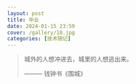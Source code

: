 ```yaml
---
layout: post
title: 毕业
date: 2024-01-15 23:59
cover: /gallery/18.jpg
categories: [技术随记]
---
```


> 城外的人想冲进去，城里的人想逃出来。
>
> ——— 钱钟书《围城》

